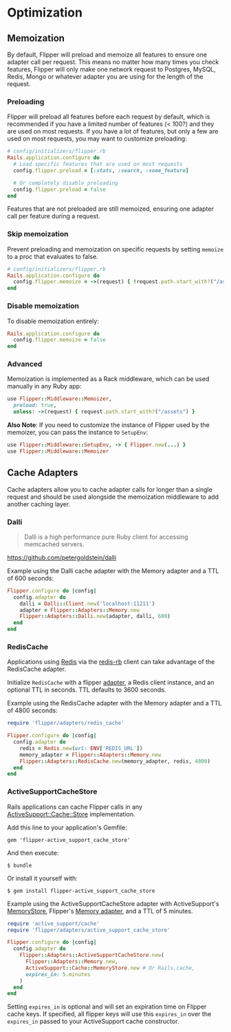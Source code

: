 # Optimization

## Memoization

By default, Flipper will preload and memoize all features to ensure one adapter call per request. This means no matter how many times you check features, Flipper will only make one network request to Postgres, MySQL, Redis, Mongo or whatever adapter you are using for the length of the request.

### Preloading

Flipper will preload all features before each request by default, which is recommended if you have a limited number of features (< 100?) and they are used on most requests. If you have a lot of features, but only a few are used on most requests, you may want to customize preloading:

```ruby
# config/initializers/flipper.rb
Rails.application.configure do
  # Load specific features that are used on most requests
  config.flipper.preload = [:stats, :search, :some_feature]

  # Or completely disable preloading
  config.flipper.preload = false
end
```

Features that are not preloaded are still memoized, ensuring one adapter call per feature during a request.

### Skip memoization

Prevent preloading and memoization on specific requests by setting `memoize` to a proc that evaluates to false.

```ruby
# config/initializers/flipper.rb
Rails.application.configure do
  config.flipper.memoize = ->(request) { !request.path.start_with?("/assets") }
end
```

### Disable memoization

To disable memoization entirely:

```ruby
Rails.application.configure do
  config.flipper.memoize = false
end
```

### Advanced

Memoization is implemented as a Rack middleware, which can be used manually in any Ruby app:

```ruby
use Flipper::Middleware::Memoizer,
  preload: true,
  unless: ->(request) { request.path.start_with?("/assets") }
```

**Also Note**: If you need to customize the instance of Flipper used by the memoizer, you can pass the instance to `SetupEnv`:

```ruby
use Flipper::Middleware::SetupEnv, -> { Flipper.new(...) }
use Flipper::Middleware::Memoizer
```

## Cache Adapters

Cache adapters allow you to cache adapter calls for longer than a single request and should be used alongside the memoization middleware to add another caching layer.

### Dalli

> Dalli is a high performance pure Ruby client for accessing memcached servers.

https://github.com/petergoldstein/dalli

Example using the Dalli cache adapter with the Memory adapter and a TTL of 600 seconds:

```ruby
Flipper.configure do |config|
  config.adapter do
    dalli = Dalli::Client.new('localhost:11211')
    adapter = Flipper::Adapters::Memory.new
    Flipper::Adapters::Dalli.new(adapter, dalli, 600)
  end
end
```

### RedisCache

Applications using [Redis](https://redis.io/) via the [redis-rb](https://github.com/redis/redis-rb) client can take advantage of the RedisCache adapter.

Initialize `RedisCache`  with a flipper [adapter](https://github.com/jnunemaker/flipper/blob/master/docs/Adapters.md), a Redis client instance, and an optional TTL in seconds. TTL defaults to 3600 seconds.

Example using the RedisCache adapter with the Memory adapter and a TTL of 4800 seconds:

```ruby
require 'flipper/adapters/redis_cache'

Flipper.configure do |config|
  config.adapter do
    redis = Redis.new(url: ENV['REDIS_URL'])
    memory_adapter = Flipper::Adapters::Memory.new
    Flipper::Adapters::RedisCache.new(memory_adapter, redis, 4800)
  end
end
```

### ActiveSupportCacheStore

Rails applications can cache Flipper calls in any [ActiveSupport::Cache::Store](http://api.rubyonrails.org/classes/ActiveSupport/Cache/Store.html) implementation.

Add this line to your application's Gemfile:

    gem 'flipper-active_support_cache_store'

And then execute:

    $ bundle

Or install it yourself with:

    $ gem install flipper-active_support_cache_store

Example using the ActiveSupportCacheStore adapter with ActiveSupport's [MemoryStore](http://api.rubyonrails.org/classes/ActiveSupport/Cache/MemoryStore.html), Flipper's [Memory adapter](https://github.com/jnunemaker/flipper/blob/master/lib/flipper/adapters/memory.rb), and a TTL of 5 minutes.

```ruby
require 'active_support/cache'
require 'flipper/adapters/active_support_cache_store'

Flipper.configure do |config|
  config.adapter do
    Flipper::Adapters::ActiveSupportCacheStore.new(
      Flipper::Adapters::Memory.new,
      ActiveSupport::Cache::MemoryStore.new # Or Rails.cache,
      expires_in: 5.minutes
    )
  end
end
```

Setting `expires_in` is optional and will set an expiration time on Flipper cache keys.  If specified, all flipper keys will use this `expires_in` over the `expires_in` passed to your ActiveSupport cache constructor.
